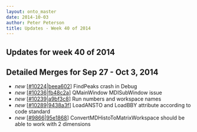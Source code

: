 ```yaml
---
layout: onto_master
date: 2014-10-03
author: Peter Peterson
title: Updates - Week 40 of 2014
---
```

Updates for week 40 of 2014
---------------------------

Detailed Merges for Sep 27 - Oct 3, 2014
----------------------------------------
* *new* \[[#10224](http://trac.mantidproject.org/mantid/ticket/10224)\|[beea602](https://github.com/mantidproject/mantid/commit/beea602155a4d6edfbc167362711cadba0572668)\] FindPeaks crash in Debug
* *new* \[[#10236](http://trac.mantidproject.org/mantid/ticket/10236)\|[fb48c2a](https://github.com/mantidproject/mantid/commit/fb48c2a9a1860f115328fb43a83109b96b0efbaa)\] QMainWindow MDISubWindow issue
* *new* \[[#10239](http://trac.mantidproject.org/mantid/ticket/10239)\|[a9bf3c8](https://github.com/mantidproject/mantid/commit/a9bf3c8e091d51934e6e5cc5e930506cca8faaf2)\] Run numbers and workspace names
* *new* \[[#10289](http://trac.mantidproject.org/mantid/ticket/10289)\|[9438a3f](https://github.com/mantidproject/mantid/commit/9438a3f55b2e138f42bf2e4c77125ad13ac51a7d)\] LoadANSTO and LoadBBY attribute according to code standard
* *new* \[[#9866](http://trac.mantidproject.org/mantid/ticket/9866)\|[95e1868](https://github.com/mantidproject/mantid/commit/95e186893ba0eb2fe30dd8eb0d471f9eaf566f2e)\] ConvertMDHistoToMatrixWorkspace should be able to work with 2 dimensions
